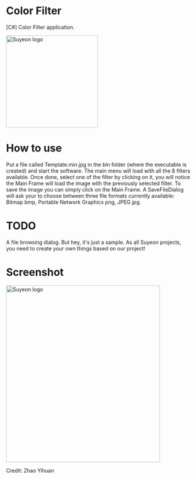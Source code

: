 # Color Filter
[C#] Color Filter application.

<div>
<img src="https://cloud.suyeon.org/github/COLOR.svg" alt="Suyeon logo" height="250" width="250">
<div>

# How to use
Put a file called Template.min.jpg in the bin folder (where the executable is created) and start the software. The main menu will load with all the 8 filters available.
Once done, select one of the filter by clicking on it, you will notice the Main Frame will load the image with the previously selected filter. To save the image you can simply click on the Main Frame.
A SaveFileDialog will ask your to choose between three file formats currently available: Bitmap bmp, Portable Network Graphics png, JPEG jpg.

# TODO
A file browsing dialog. But hey, it's just a sample. As all Suyeon projects, you need to create your own things based on our project!

# Screenshot
<div>
<img src="https://cloud.suyeon.org/github/color.JPG" alt="Suyeon logo" height="480" width="419">
<div>

Credit: Zhao Yihuan